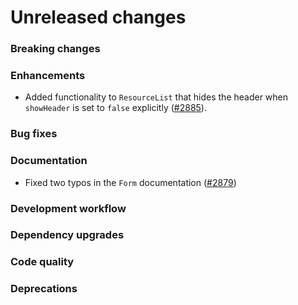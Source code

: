 # Unreleased changes

### Breaking changes

### Enhancements
- Added functionality to `ResourceList` that hides the header when `showHeader` is set to `false` explicitly ([#2885](https://github.com/Shopify/polaris-react/pull/2885)).

### Bug fixes

### Documentation

- Fixed two typos in the `Form` documentation ([#2879](https://github.com/Shopify/polaris-react/pull/2879))

### Development workflow

### Dependency upgrades

### Code quality

### Deprecations
